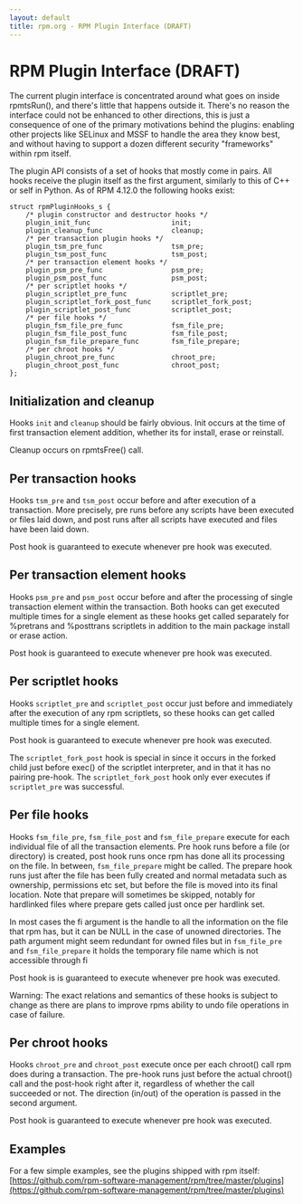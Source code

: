 ```yaml
---
layout: default
title: rpm.org - RPM Plugin Interface (DRAFT)
---
```

# RPM Plugin Interface (DRAFT)

 The current plugin interface is concentrated around what goes on inside rpmtsRun(), and there's little that happens outside it. There's no reason the interface could not be enhanced to other directions, this is just a consequence of one of the primary motivations behind the plugins: enabling other projects like SELinux and MSSF to handle the area they know best, and without having to support a dozen different security "frameworks" within rpm itself.

The plugin API consists of a set of hooks that mostly come in pairs. All hooks receive the plugin itself as the first argument, similarly to this of C++ or self in Python. As of RPM 4.12.0 the following hooks exist:

```
struct rpmPluginHooks_s { 
    /* plugin constructor and destructor hooks */
    plugin_init_func                    init;
    plugin_cleanup_func                 cleanup;
    /* per transaction plugin hooks */
    plugin_tsm_pre_func                 tsm_pre;
    plugin_tsm_post_func                tsm_post;
    /* per transaction element hooks */
    plugin_psm_pre_func                 psm_pre;
    plugin_psm_post_func                psm_post;
    /* per scriptlet hooks */
    plugin_scriptlet_pre_func           scriptlet_pre;
    plugin_scriptlet_fork_post_func     scriptlet_fork_post;
    plugin_scriptlet_post_func          scriptlet_post;
    /* per file hooks */
    plugin_fsm_file_pre_func            fsm_file_pre;
    plugin_fsm_file_post_func           fsm_file_post;
    plugin_fsm_file_prepare_func        fsm_file_prepare;
    /* per chroot hooks */
    plugin_chroot_pre_func              chroot_pre;
    plugin_chroot_post_func             chroot_post;
};
```

## Initialization and cleanup

Hooks `init` and `cleanup` should be fairly obvious. Init occurs at the time of first transaction element addition, whether its for install, erase or reinstall.

Cleanup occurs on rpmtsFree() call.

## Per transaction hooks

Hooks `tsm_pre` and `tsm_post` occur before and after execution of a transaction. More precisely, pre runs before any scripts have been executed or files laid down, and post runs after all scripts have executed and files have been laid down.

Post hook is guaranteed to execute whenever pre hook was executed.

## Per transaction element hooks

Hooks `psm_pre` and `psm_post` occur before and after the processing of single transaction element within the transaction. Both hooks can get executed multiple times for a single element as these hooks get called separately for %pretrans and %posttrans scriptlets in addition to the main package install or erase action.

Post hook is guaranteed to execute whenever pre hook was executed.

## Per scriptlet hooks

Hooks `scriptlet_pre` and `scriptlet_post` occur just before and immediately after the execution of any rpm scriptlets, so these hooks can get called multiple times for a single element.

Post hook is guaranteed to execute whenever pre hook was executed.

The `scriptlet_fork_post` hook is special in since it occurs in the forked child just before exec() of the scriptlet interpreter, and in that it has no pairing pre-hook. The `scriptlet_fork_post` hook only ever executes if `scriptlet_pre` was successful.

## Per file hooks

Hooks `fsm_file_pre`, `fsm_file_post` and `fsm_file_prepare` execute for each individual file of all the transaction elements. Pre hook runs before a file (or directory) is created, post hook runs once rpm has done all its processing on the file. In between, `fsm_file_prepare` might be called. The prepare hook runs just after the file has been fully created and normal metadata such as ownership, permissions etc set, but before the file is moved into its final location. Note that prepare will sometimes be skipped, notably for hardlinked files where prepare gets called just once per hardlink set.

In most cases the fi argument is the handle to all the information on the file that rpm has, but it can be NULL in the case of unowned directories. The path argument might seem redundant for owned files but in `fsm_file_pre` and `fsm_file_prepare` it holds the temporary file name which is not accessible through fi

Post hook is is guaranteed to execute whenever pre hook was executed.

Warning: The exact relations and semantics of these hooks is subject to change as there are plans to improve rpms ability to undo file operations in case of failure.

## Per chroot hooks

Hooks `chroot_pre` and `chroot_post` execute once per each chroot() call
rpm does during a transaction. The pre-hook runs just before the actual
chroot() call and the post-hook right after it, regardless of whether
the call succeeded or not. The direction (in/out) of the operation is
passed in the second argument.

Post hook is guaranteed to execute whenever pre hook was executed.
## Examples

For a few simple examples, see the plugins shipped with rpm itself: [https://github.com/rpm-software-management/rpm/tree/master/plugins](https://github.com/rpm-software-management/rpm/tree/master/plugins)

